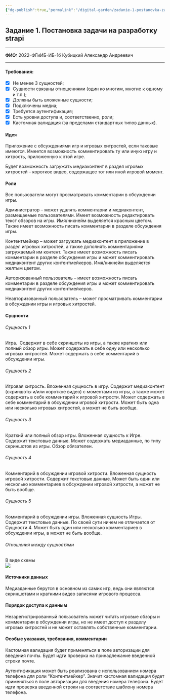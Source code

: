 ```yaml
---
{"dg-publish":true,"permalink":"/digital-garden/zadanie-1-postanovka-zadachi-na-razrabotku-strapi/","tags":["gardenEntry"],"noteIcon":""}
---
```


## Задание 1. Постановка задачи на разработку strapi

---

**ФИО:** 2022-ФГиИБ-ИБ-1б Кубицкий Александр Андреевич

---

#### Требования:

- [x]  Не менее 3 сущностей;
- [x]  Сущности связаны отношениями (один ко многим, многие к одному и т.п.);
- [x]  Должны быть вложенные сущности;
- [x]  Подключены медиа;
- [x]  Требуется аутентификация;
- [x]  Есть уровни доступа и, соответственно, роли;
- [x]  Кастомная валидация (за пределами стандартных типов данных).

#### Идея

Приложение с обсуждениями игр и игровых хитростей, если таковые имеются. Имеется возможность комментировать ту или иную игру и хитрость, приложенную к этой игре.

Будет возможность загружать медиаконтент в раздел игровых хитростей – короткое видео, содержащее тот или иной игровой момент.
#### Роли
Все пользователи могут просматривать комментарии в обсуждении игры.

Администратор – может удалять комментарии и медиаконтент, размещаемые пользователями. Имеет возможность редактировать текст обзоров на игры. Имя/никнейм выделяется красным цветом. Также имеет возможность писать комментарии в разделе обсуждения игры.

Контентмейкер – может загружать медиаконтент в приложение в раздел игровых хитростей, а также дополнять комментариями загружаемый им контент. Также имеет возможность писать комментарии в разделе обсуждения игры и может комментировать медиаконтент других контентмейкеров. Имя/никнейм выделяется желтым цветом.

Авторизованный пользователь – имеет возможность писать комментарии в разделе обсуждения игры и может комментировать медиаконтент других контентмейкеров.

Неавторизованный пользователь – может просматривать комментарии в обсуждении игры и игровых хитростей.

#### Сущности

###### Сущность 1

Игра.  Содержит в себе скриншоты из игры, а также кратких или полный обзор игры. Может содержать в себе одну или несколько игровых хитростей. Может содержать в себе комментарий в обсуждении игры.
###### Сущность 2

Игровая хитрость. Вложенная сущность в игру. Содержит медиаконтент (скриншоты и/или короткое видео) с моментами из игры, а также может содержать в себе комментарий к игровой хитрости. Может содержать в себе комментарий в обсуждении игровой хитрости. Может быть одна или несколько игровых хитростей, а может не быть вообще.
###### Сущность 3
Краткий или полный обзор игры. Вложенная сущность к Игре. Содержит текстовые данные. Может содержать медиаданные, по типу скриншотов из игры. Обзор обязателен.
###### Сущность 4
Комментарий в обсуждении игровой хитрости. Вложенная сущность игровой хитрости. Содержит текстовые данные. Может быть один или несколько комментариев в обсуждении игровой хитрости, а может не быть вообще.
###### Сущность 5
Комментарий в обсуждении игры. Вложенная сущность Игры. Содержит текстовые данные. По своей сути ничем не отличается от Сущности 4. Может быть один или несколько комментариев в обсуждении игры, а может не быть вообще.

###### Отношения между сущностями

В виде схемы  
![](https://lh7-rt.googleusercontent.com/docsz/AD_4nXeanIXvfsdPhJt4PBrlO95FS32vZ2rYCCj9MpysYS2TmQHoJFzKJx43YgNG5R5ibl8ujQTl8epcBimKNNEiIaCSUq1-ccDq49nGcEHG7-ecUINUI5zZHkYZa3affMrONXx5jiwC_2DK1Shh0dSlhbI5uqU?key=M8iVkxcjJq2MBBspr1NKdA)
#### Источники данных

Медиаданные берутся в основном из самих игр, ведь они являются скриншотами и краткими видео записями игрового процесса.
#### Порядок доступа к данным

Незарегистрированный пользователь может читать игровые обзоры и комментарии в обсуждении игры, но не имеет доступ к разделу игровых хитростей и не может оставлять собственные комментарии.

#### Особые указания, требования, комментарии
Кастомная валидация будет применяться в поле авторизации для введения почты. Будет идти проверка на принадлежание введенной строки почте.

Аутентификация может быть реализована с использованием номера телефона для роли “Контентмейкер”. Значит кастомная валидация будет применяться в поле авторизации для введения номера телефона. Будет идти проверка введенной строки на соответствие шаблону номера телефона.